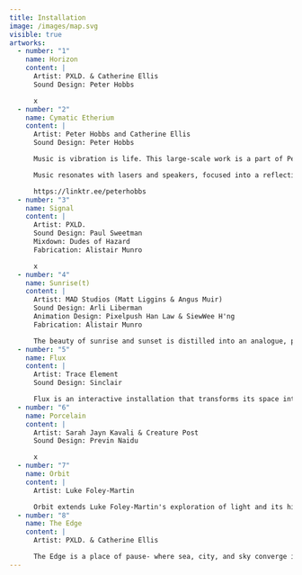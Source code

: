 ```yaml
---
title: Installation
image: /images/map.svg
visible: true
artworks:
  - number: "1"
    name: Horizon
    content: |
      Artist: PXLD. & Catherine Ellis
      Sound Design: Peter Hobbs

      x
  - number: "2"
    name: Cymatic Etherium
    content: |
      Artist: Peter Hobbs and Catherine Ellis
      Sound Design: Peter Hobbs

      Music is vibration is life. This large-scale work is a part of Peter's ongoing investigations into the relationship between music, light and perception, and vibration as the basis of all life and connection.

      Music resonates with lasers and speakers, focused into a reflective oval pool where light and sound meet the cymatic water surface to create a cinematic wall of ethereal projections dancing to the process of music made physical.

      https://linktr.ee/peterhobbs
  - number: "3"
    name: Signal
    content: |
      Artist: PXLD.
      Sound Design: Paul Sweetman
      Mixdown: Dudes of Hazard
      Fabrication: Alistair Munro

      x
  - number: "4"
    name: Sunrise(t)
    content: |
      Artist: MAD Studios (Matt Liggins & Angus Muir)
      Sound Design: Arli Liberman
      Animation Design: Pixelpush Han Law & SiewWee H'ng
      Fabrication: Alistair Munro

      The beauty of sunrise and sunset is distilled into an analogue, pixelated audiovisual experience, mirroring our planet's daily encounter with the sun.
  - number: "5"
    name: Flux
    content: |
      Artist: Trace Element
      Sound Design: Sinclair

      Flux is an interactive installation that transforms its space into a responsive pool of liquid light. Visitors' movements trigger cascading formations of luminous metallic substance. Using optical flow, real-time fluid dynamics and raytracing, the work creates an ever-evolving audiovisual composition that responds to human presence.
  - number: "6"
    name: Porcelain
    content: |
      Artist: Sarah Jayn Kavali & Creature Post
      Sound Design: Previn Naidu

      x
  - number: "7"
    name: Orbit
    content: |
      Artist: Luke Foley-Martin

      Orbit extends Luke Foley-Martin's exploration of light and its hidden spectrums. Presented as a series of 10 small-scale projected motion-picture videos, the work studies an abstract object, revealing its form only through the shaping effects of coloured light. Filmed at extreme sensitivity, the rotating light becomes both subject and material, its granular noise uncovering colours at the edge of perception.
  - number: "8"
    name: The Edge
    content: |
      Artist: PXLD. & Catherine Ellis

      The Edge is a place of pause- where sea, city, and sky converge in shifting light, offering a moment of reflection at the horizon
---
```

